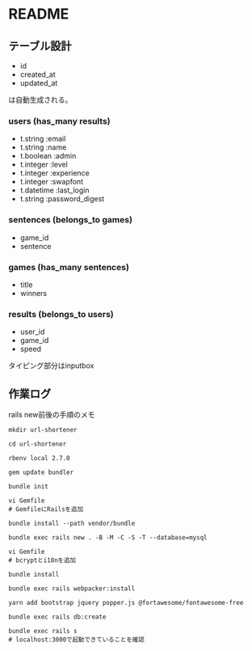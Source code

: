 # README


## テーブル設計

* id
* created_at
* updated_at

は自動生成される。

### users (has_many results)
* t.string :email
* t.string :name
* t.boolean :admin
* t.integer :level
* t.integer :experience
* t.integer :swapfont
* t.datetime :last_login
* t.string :password_digest

### sentences (belongs_to games)
* game_id
* sentence

### games (has_many sentences)
* title
* winners

### results (belongs_to users)
* user_id
* game_id
* speed

タイピング部分はinputbox





## 作業ログ

rails new前後の手順のメモ

```
mkdir url-shortener

cd url-shortener

rbenv local 2.7.0

gem update bundler

bundle init

vi Gemfile
# GemfileにRailsを追加

bundle install --path vendor/bundle

bundle exec rails new . -B -M -C -S -T --database=mysql

vi Gemfile
# bcryptとi18nを追加

bundle install

bundle exec rails webpacker:install

yarn add bootstrap jquery popper.js @fortawesome/fontawesome-free

bundle exec rails db:create

bundle exec rails s
# localhost:3000で起動できていることを確認

```
